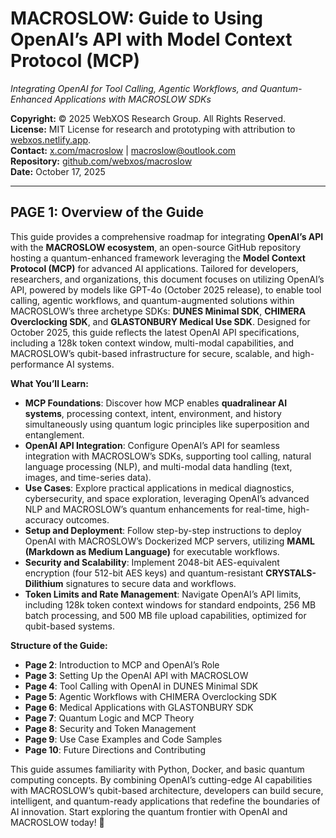 # MACROSLOW: Guide to Using OpenAI’s API with Model Context Protocol (MCP)

*Integrating OpenAI for Tool Calling, Agentic Workflows, and Quantum-Enhanced Applications with MACROSLOW SDKs*

**Copyright:** © 2025 WebXOS Research Group. All Rights Reserved.  
**License:** MIT License for research and prototyping with attribution to [webxos.netlify.app](https://webxos.netlify.app).  
**Contact:** [x.com/macroslow](https://x.com/macroslow) | [macroslow@outlook.com](mailto:macroslow@outlook.com)  
**Repository:** [github.com/webxos/macroslow](https://github.com/webxos/macroslow)  
**Date:** October 17, 2025  

---

## PAGE 1: Overview of the Guide

This guide provides a comprehensive roadmap for integrating **OpenAI’s API** with the **MACROSLOW ecosystem**, an open-source GitHub repository hosting a quantum-enhanced framework leveraging the **Model Context Protocol (MCP)** for advanced AI applications. Tailored for developers, researchers, and organizations, this document focuses on utilizing OpenAI’s API, powered by models like GPT-4o (October 2025 release), to enable tool calling, agentic workflows, and quantum-augmented solutions within MACROSLOW’s three archetype SDKs: **DUNES Minimal SDK**, **CHIMERA Overclocking SDK**, and **GLASTONBURY Medical Use SDK**. Designed for October 2025, this guide reflects the latest OpenAI API specifications, including a 128k token context window, multi-modal capabilities, and MACROSLOW’s qubit-based infrastructure for secure, scalable, and high-performance AI systems.

**What You’ll Learn:**
- **MCP Foundations**: Discover how MCP enables **quadralinear AI systems**, processing context, intent, environment, and history simultaneously using quantum logic principles like superposition and entanglement.
- **OpenAI API Integration**: Configure OpenAI’s API for seamless integration with MACROSLOW’s SDKs, supporting tool calling, natural language processing (NLP), and multi-modal data handling (text, images, and time-series data).
- **Use Cases**: Explore practical applications in medical diagnostics, cybersecurity, and space exploration, leveraging OpenAI’s advanced NLP and MACROSLOW’s quantum enhancements for real-time, high-accuracy outcomes.
- **Setup and Deployment**: Follow step-by-step instructions to deploy OpenAI with MACROSLOW’s Dockerized MCP servers, utilizing **MAML (Markdown as Medium Language)** for executable workflows.
- **Security and Scalability**: Implement 2048-bit AES-equivalent encryption (four 512-bit AES keys) and quantum-resistant **CRYSTALS-Dilithium** signatures to secure data and workflows.
- **Token Limits and Rate Management**: Navigate OpenAI’s API limits, including 128k token context windows for standard endpoints, 256 MB batch processing, and 500 MB file upload capabilities, optimized for qubit-based systems.

**Structure of the Guide:**
- **Page 2**: Introduction to MCP and OpenAI’s Role
- **Page 3**: Setting Up the OpenAI API with MACROSLOW
- **Page 4**: Tool Calling with OpenAI in DUNES Minimal SDK
- **Page 5**: Agentic Workflows with CHIMERA Overclocking SDK
- **Page 6**: Medical Applications with GLASTONBURY SDK
- **Page 7**: Quantum Logic and MCP Theory
- **Page 8**: Security and Token Management
- **Page 9**: Use Case Examples and Code Samples
- **Page 10**: Future Directions and Contributing

This guide assumes familiarity with Python, Docker, and basic quantum computing concepts. By combining OpenAI’s cutting-edge AI capabilities with MACROSLOW’s qubit-based architecture, developers can build secure, intelligent, and quantum-ready applications that redefine the boundaries of AI innovation. Start exploring the quantum frontier with OpenAI and MACROSLOW today! 🚀
